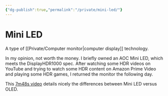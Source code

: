```yaml
---
{"dg-publish":true,"permalink":"/private/mini-led/"}
---
```


# Mini LED

A type of [[Private/Computer monitor\|computer display]] technology.

In my opinion, not worth the money. I briefly owned an AOC Mini LED, which meets the DisplayHDR1000 spec. After watching some HDR videos on YouTube and trying to watch some HDR content on Amazon Prime Video and playing some HDR games, I returned the monitor the following day.

This [7m48s video](https://youtu.be/HlAfTw_gc9U?si=jhyZGEuXy3dPKbAo) details nicely the differences between Mini LED versus OLED.
